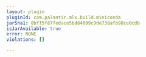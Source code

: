 ```yaml
---
layout: plugin
pluginId: com.palantir.mlx.build.miniconda
jarSha1: 8bff5f87fedace5bd84609c9de738afb98ce0cdb
isJarAvailable: true
error: NONE
violations: []

---
```

